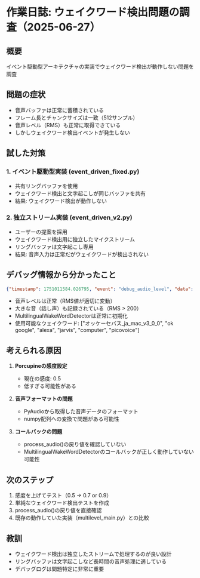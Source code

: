 # 作業日誌: ウェイクワード検出問題の調査（2025-06-27）

## 概要
イベント駆動型アーキテクチャの実装でウェイクワード検出が動作しない問題を調査

## 問題の症状
- 音声バッファは正常に蓄積されている
- フレーム長とチャンクサイズは一致（512サンプル）
- 音声レベル（RMS）も正常に取得できている
- しかしウェイクワード検出イベントが発生しない

## 試した対策

### 1. イベント駆動型実装 (event_driven_fixed.py)
- 共有リングバッファを使用
- ウェイクワード検出と文字起こしが同じバッファを共有
- 結果: ウェイクワード検出が動作しない

### 2. 独立ストリーム実装 (event_driven_v2.py)
- ユーザーの提案を採用
- ウェイクワード検出用に独立したマイクストリーム
- リングバッファは文字起こし専用
- 結果: 音声入力は正常だがウェイクワードが検出されない

## デバッグ情報から分かったこと

```json
{"timestamp": 1751011584.026795, "event": "debug_audio_level", "data": {"frame": 3100, "rms": 235.35890197753906, "max": 501, "min": -552}}
```

- 音声レベルは正常（RMS値が適切に変動）
- 大きな音（話し声）も記録されている（RMS > 200）
- MultilingualWakeWordDetectorは正常に初期化
- 使用可能なウェイクワード: ["オッケーセバス_ja_mac_v3_0_0", "ok google", "alexa", "jarvis", "computer", "picovoice"]

## 考えられる原因

1. **Porcupineの感度設定**
   - 現在の感度: 0.5
   - 低すぎる可能性がある

2. **音声フォーマットの問題**
   - PyAudioから取得した音声データのフォーマット
   - numpy配列への変換で問題がある可能性

3. **コールバックの問題**
   - process_audio()の戻り値を確認していない
   - MultilingualWakeWordDetectorのコールバックが正しく動作していない可能性

## 次のステップ

1. 感度を上げてテスト（0.5 → 0.7 or 0.9）
2. 単純なウェイクワード検出テストを作成
3. process_audio()の戻り値を直接確認
4. 既存の動作していた実装（multilevel_main.py）との比較

## 教訓
- ウェイクワード検出は独立したストリームで処理するのが良い設計
- リングバッファは文字起こしなど長時間の音声処理に適している
- デバッグログは問題特定に非常に重要